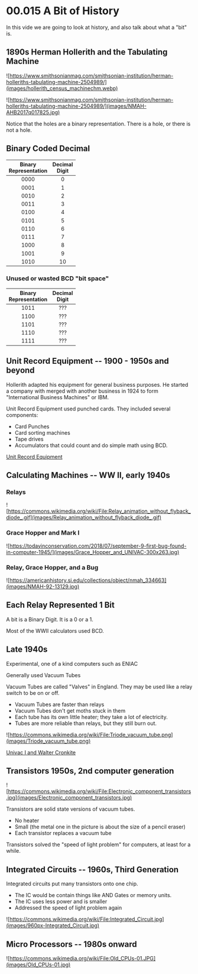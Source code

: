 # 00.015 A Bit of History

In this vide we are going to look at history, and also talk about what a "bit" is.

## 1890s Herman Hollerith and the Tabulating Machine

![https://www.smithsonianmag.com/smithsonian-institution/herman-holleriths-tabulating-machine-2504989/](images/hollerith_census_machinechm.webp)

![https://www.smithsonianmag.com/smithsonian-institution/herman-holleriths-tabulating-machine-2504989/](images/NMAH-AHB2017q017825.jpg)



Notice that the holes are a binary representation.  There is a hole, or there is not a hole.

## Binary Coded Decimal

Binary<br>Representation|Decimal<br>Digit
:---:|:---:
0000|0
0001|1
0010|2
0011|3
0100|4
0101|5
0110|6
0111|7
1000|8
1001|9
1010|10

### Unused or wasted BCD "bit space"

Binary<br>Representation|Decimal<br>Digit
:---:|:---:
1011| ???
1100| ???
1101| ???
1110| ???
1111| ???

## Unit Record Equipment -- 1900 - 1950s and beyond

Hollerith adapted his equipment for general business purposes.  He started a company with merged with another business in 1924 to form "International Business Machines" or IBM.

Unit Record Equipment used punched cards.  They included several components:

* Card Punches
* Card sorting machines
* Tape drives
* Accumulators that could count and do simple math using BCD.

[Unit Record Equipment](https://www.google.com/search?q=unit+record+equipment&oq=unit+record+equipment&gs_lcrp=EgZjaHJvbWUqDggAEEUYJxg7GIAEGIoFMg4IABBFGCcYOxiABBiKBTIGCAEQRRhAMgoIAhAAGIAEGKIEMgcIAxAAGO8FMgcIBBAAGO8FMgYIBRBFGDwyBggGEEUYPNIBCDU0MTdqMGo3qAIIsAIB8QVJDTPU-keohg&sourceid=chrome&ie=UTF-8)

## Calculating Machines -- WW II, early 1940s

### Relays

![https://commons.wikimedia.org/wiki/File:Relay_animation_without_flyback_diode_.gif](images/Relay_animation_without_flyback_diode_.gif)

### Grace Hopper and Mark I

![https://todayinconservation.com/2018/07/september-9-first-bug-found-in-computer-1945/](images/Grace_Hopper_and_UNIVAC-300x263.jpg)

### Relay, Grace Hopper, and a Bug

![https://americanhistory.si.edu/collections/object/nmah_334663](images/NMAH-92-13129.jpg)

## Each Relay Represented 1 Bit

A bit is a Binary Digit.  It is a 0 or a 1.

Most of the WWII calculators used BCD.

## Late 1940s 

Experimental, one of a kind computers such as ENIAC

Generally used Vacuum Tubes

Vacuum Tubes are called "Valves" in England.  They may be used like a relay switch to be on or off.  

- Vacuum Tubes are faster than relays
- Vacuum Tubes don't get moths stuck in them
- Each tube has its own little heater; they take a lot of electricity.
- Tubes are more reliable than relays, but they still burn out.

![https://commons.wikimedia.org/wiki/File:Triode_vacuum_tube.png](images/Triode_vacuum_tube.png)

[Univac I and Walter Cronkite](https://www.computerhistory.org/tdih/november/4/)

## Transistors 1950s, 2nd computer generation

![https://commons.wikimedia.org/wiki/File:Electronic_component_transistors.jpg](images/Electronic_component_transistors.jpg)

Transistors are solid state versions of vacuum tubes.

- No heater
- Small (the metal one in the picture is about the size of a pencil eraser)
- Each transistor replaces a vacuum tube

Transistors solved the "speed of light problem" for computers, at least for a while.

## Integrated Circuits -- 1960s, Third Generation

Integrated circuits put many transistors onto one chip.  

- The IC would be contain things like AND Gates or memory units.
- The IC uses less power and is smaller
- Addressed the speed of light problem again

![https://commons.wikimedia.org/wiki/File:Integrated_Circuit.jpg](images/960px-Integrated_Circuit.jpg)

## Micro Processors -- 1980s onward 

![https://commons.wikimedia.org/wiki/File:Old_CPUs-01.JPG](images/Old_CPUs-01.jpg)

